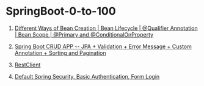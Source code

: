 # SpringBoot-0-to-100

1. [Different Ways of Bean Creation | Bean Lifecycle | @Qualifier Annotation | Bean Scope | @Primary and @ConditionalOnProperty](https://github.com/daadestroyer/SpringBoot-0-to-100/tree/main/introduction_01)

2. [Spring Boot CRUD APP -- JPA + Validation + Error Message + Custom Annotation + Sorting and Pagination](https://github.com/daadestroyer/SpringBoot-0-to-100/tree/main/Springboot-CRUD_02)

3. [RestClient](https://github.com/daadestroyer/SpringBoot-0-to-100/tree/main/restclient_03)

4. [Default Spring Security, Basic Authentication, Form Login](https://github.com/daadestroyer/SpringBoot-0-to-100/tree/main/SpringSecurity-BasicAuth_04)